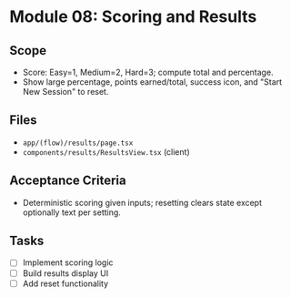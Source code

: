<!-- 6e7f8a9b-0c1d-2e3f-4a5b-6c7d8e9f0a1b 2c3d4e5f-6a7b-8c9d-0e1f-2a3b4c5d6e7f -->

# Module 08: Scoring and Results

## Scope

- Score: Easy=1, Medium=2, Hard=3; compute total and percentage.
- Show large percentage, points earned/total, success icon, and "Start New Session" to reset.

## Files

- `app/(flow)/results/page.tsx`
- `components/results/ResultsView.tsx` (client)

## Acceptance Criteria

- Deterministic scoring given inputs; resetting clears state except optionally text per setting.

## Tasks

- [ ] Implement scoring logic
- [ ] Build results display UI
- [ ] Add reset functionality
